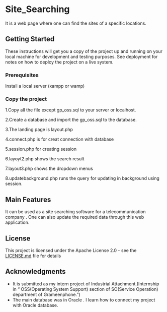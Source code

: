 # Site_Searching


It is a web page where one can find the sites of a specific locations.

## Getting Started

These instructions will get you a copy of the project up and running on your local machine for development and testing purposes. See deployment for notes on how to deploy the project on a live system.

### Prerequisites

Install a local server (xampp or wamp)

### Copy the project


1.Copy all the file except gp_oss.sql to your server or localhost.


2.Create a database and import the gp_oss.sql to the database.


3.The landing page is layout.php 


4.connect.php is for creat connection with database


5.session.php for creating session


6.layoyt2.php shows the search result


7.layout3.php shows the dropdown menus


8.updatebackground.php runs the query for updating in background using session.


## Main Features

It can be used as a site searching software for a telecommunication company . One can also update the required data through this web application.


## License

This project is licensed under the Apache License 2.0 - see the [LICENSE.md](LICENSE.md) file for details

## Acknowledgments

* It is submitted as my intern project of Industrial Attachment.(Internship in “ OSS(Operating System Support) section of SO(Service Operation) department of Grameenphone.”)
* The main database was in Oracle . I learn how to connect my project with Oracle database. 
